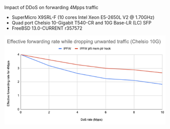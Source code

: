 Impact of DDoS on forwarding 4Mpps traffic
  - SuperMicro X9SRL-F (10 cores Intel Xeon E5-2650L V2 @ 1.70GHz)
  - Quad port Chelsio 10-Gigabit T540-CR and 10G Base-LR (LC) SFP
  - FreeBSD 13.0-CURRENT r357572

![Impact of DDoS on a 2Mpps forwarding traffic](graph.png)
